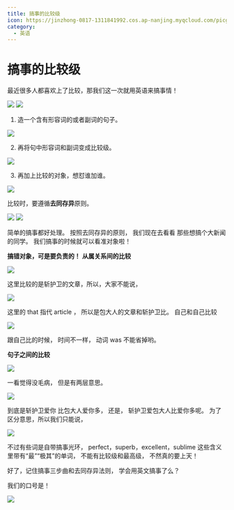 ```yaml
---
title: 搞事的比较级
icon: https://jinzhong-0817-1311841992.cos.ap-nanjing.myqcloud.com/picgo/%E8%8B%B1%E8%AF%AD.svg
category:
  - 英语
---
```

# 搞事的比较级

最近很多人都喜欢上了比较，那我们这一次就用英语来搞事情！

<img src="/compare/1.png">

<img src="/compare/2.png">

1. 造一个含有形容词的或者副词的句子。

<img src="/compare/3.png">

2. 再将句中形容词和副词变成比较级。

<img src="/compare/4.png">

3. 再加上比较的对象，想怼谁加谁。

<img src="/compare/5.png">

比较时，要遵循**去同存异**原则。

<img src="/compare/6.png">

<img src="/compare/7.png">

简单的搞事都好处理。
按照去同存异的原则，
我们现在去看看
那些想搞个大新闻的同学。
我们搞事的时候就可以看准对象啦！

**搞错对象，可是要负责的！**
**从属关系间的比较**

<img src="/compare/8.png">

这里比较的是斩护卫的文章，所以，大家不能说，

<img src="/compare/9.png">

这里的 that 指代 article ，
所以是包大人的文章和斩护卫比。
自己和自己比较

<img src="/compare/10.png">

跟自己比的时候，
时间不一样，
动词 was 不能省掉哟。

**句子之间的比较**

<img src="/compare/11.png">

一看觉得没毛病，
但是有两层意思。

<img src="/compare/12.png">

到底是斩护卫爱你
比包大人爱你多，
还是，
斩护卫爱包大人比爱你多呢。
为了区分意思，所以我们只能说，

<img src="/compare/13.png">

不过有些词是自带搞事光环，
perfect，superb，excellent，sublime 
这些含义里带有“最”“极其”的单词，
不能有比较级和最高级，
不然真的要上天！

好了，记住搞事三步曲和去同存异法则，
学会用英文搞事了么？

我们的口号是！

<img src="/compare/14.png">